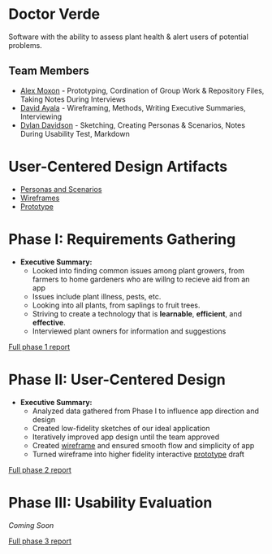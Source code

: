 # Doctor Verde

Software with the ability to assess plant health & alert users of potential problems.

## Team Members

* [Alex Moxon](https://usabilityengineering.github.io/ux-portfolio-alexmoxon/) - Prototyping, Cordination of Group Work & Repository Files, Taking Notes During Interviews
* [David Ayala](https://usabilityengineering.github.io/ux-portfolio-e7ite/) - Wireframing, Methods, Writing Executive Summaries, Interviewing
* [Dylan Davidson](https://usabilityengineering.github.io/ux-portfolio-myothra7777/) - Sketching, Creating Personas & Scenarios, Notes During Usability Test, Markdown

# User-Centered Design Artifacts

* [Personas and Scenarios](personas-scenarios.md)
* [Wireframes](phase2/Doctor_Verde.pdf)
* [Prototype](https://xd.adobe.com/view/aa438efd-953f-4a51-a444-14a28db70a0c-ff10/)

# Phase I: Requirements Gathering

* __Executive Summary:__ 
  * Looked into finding common issues among plant growers, from farmers to home gardeners who are willng to recieve aid from an app
  * Issues include plant illness, pests, etc.
  * Looking into all plants, from saplings to fruit trees.
  * Striving to create a technology that is **learnable**, **efficient**, and **effective**.
  * Interviewed plant owners for information and suggestions
  
[Full phase 1 report](phase1/)

# Phase II: User-Centered Design

* __Executive Summary:__
  * Analyzed data gathered from Phase I to influence app direction and design
  * Created low-fidelity sketches of our ideal application
  * Iteratively improved app design until the team approved
  * Created [wireframe](phase2/Doctor_Verde.pdf) and ensured smooth flow and simplicity of app
  * Turned wireframe into higher fidelity interactive [prototype](https://xd.adobe.com/view/aa438efd-953f-4a51-a444-14a28db70a0c-ff10/) draft

[Full phase 2 report](phase2/)

# Phase III: Usability Evaluation

*Coming Soon*

[Full phase 3 report](phase3/)
